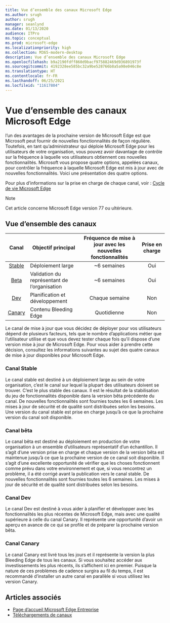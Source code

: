 ```yaml
---
title: Vue d’ensemble des canaux Microsoft Edge
ms.author: srugh
author: srugh
manager: seanlynd
ms.date: 01/13/2020
audience: ITPro
ms.topic: conceptual
ms.prod: microsoft-edge
ms.localizationpriority: high
ms.collection: M365-modern-desktop
description: Vue d’ensemble des canaux Microsoft Edge
ms.openlocfilehash: b9a2190fdff860d9bacf975882469d936891973f
ms.sourcegitcommit: 4192328ee585bc32a9be528766b8a5a98e046c8e
ms.translationtype: HT
ms.contentlocale: fr-FR
ms.lasthandoff: 06/25/2021
ms.locfileid: "11617804"
---
```

# <a name="overview-of-the-microsoft-edge-channels"></a>Vue d’ensemble des canaux Microsoft Edge

l’un des avantages de la prochaine version de Microsoft Edge est que Microsoft peut fournir de nouvelles fonctionnalités de façon régulière. Toutefois, en tant qu’administrateur qui déploie Microsoft Edge pour les utilisateurs de votre organisation, vous pouvez avoir davantage de contrôle sur la fréquence à laquelle vos utilisateurs obtiennent ces nouvelles fonctionnalités. Microsoft vous propose quatre options, appelées canaux, pour contrôler la fréquence à laquelle Microsoft Edge est mis à jour avec de nouvelles fonctionnalités. Voici une présentation des quatre options.

Pour plus d’informations sur la prise en charge de chaque canal, voir : [Cycle de vie Microsoft Edge](/deployedge/microsoft-edge-support-lifecycle)
  
> [!NOTE]
> Cet article concerne Microsoft Edge version 77 ou ultérieure.

## <a name="channel-overview"></a>Vue d’ensemble des canaux

|Canal|Objectif principal|Fréquence de mise à jour avec les nouvelles fonctionnalités|Prise en charge|
|:---:|---|:---:|:---:|
|[Stable](#stable-channel)|Déploiement large|~6 semaines|Oui|
|[Beta](#beta-channel)|Validation du représentant de l’organisation|~6 semaines|Oui|
|[Dev](#dev-channel)|Planification et développement|Chaque semaine|Non|
|[Canary](#canary-channel)|Contenu Bleeding Edge|Quotidienne|Non|

Le canal de mise à jour que vous décidez de déployer pour vos utilisateurs dépend de plusieurs facteurs, tels que le nombre d’applications métier que l’utilisateur utilise et que vous devez tester chaque fois qu’il dispose d’une version mise à jour de Microsoft Edge. Pour vous aider à prendre cette décision, consultez les informations suivantes au sujet des quatre canaux de mise à jour disponibles pour Microsoft Edge.

### <a name="stable-channel"></a>Canal Stable

Le canal stable est destiné à un déploiement large au sein de votre organisation, c’est le canal sur lequel la plupart des utilisateurs doivent se trouver. C’est le plus stable des canaux. Il est le résultat de la stabilisation du jeu de fonctionnalités disponible dans la version bêta précédente du canal. De nouvelles fonctionnalités sont fournies toutes les 6 semaines. Les mises à jour de sécurité et de qualité sont distribuées selon les besoins. Une version du canal stable est prise en charge jusqu’à ce que la prochaine version du canal soit disponible.

### <a name="beta-channel"></a>Canal bêta

Le canal bêta est destiné au déploiement en production de votre organisation à un ensemble d’utilisateurs représentatif d’un échantillon. Il s’agit d’une version prise en charge et chaque version de la version bêta est maintenue jusqu’à ce que la prochaine version de ce canal soit disponible. Il s’agit d’une excellente opportunité de vérifier que les choses fonctionnent comme prévu dans votre environnement et que, si vous rencontrez un problème, il a été corrigé avant la publication vers le canal stable. De nouvelles fonctionnalités sont fournies toutes les 6 semaines. Les mises à jour de sécurité et de qualité sont distribuées selon les besoins.

### <a name="dev-channel"></a>Canal Dev

Le canal Dev est destiné à vous aider à planifier et développer avec les fonctionnalités les plus récentes de Microsoft Edge, mais avec une qualité supérieure à celle du canal Canary. Il représente une opportunité d’avoir un aperçu en avance de ce qui se profile et de préparer la prochaine version bêta.

### <a name="canary-channel"></a>Canal Canary

Le canal Canary est livré tous les jours et il représente la version la plus Bleeding Edge de tous les canaux. Si vous souhaitez accéder aux investissements les plus récents, ils s’affichent ici en premier. Puisque la nature de ces problèmes de cadence surgira au fil du temps, il est recommandé d’installer un autre canal en parallèle si vous utilisez les version Canary.

## <a name="see-also"></a>Articles associés

- [Page d’accueil Microsoft Edge Entreprise](https://aka.ms/EdgeEnterprise)
- [Téléchargements de canaux](https://aka.ms/EdgeEnterprise)

